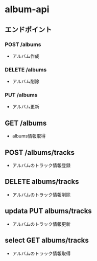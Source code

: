 # album-api


## エンドポイント

### POST /albums

- アルバム作成

### DELETE /albums

- アルバム削除

### PUT /albums

- アルバム更新

## GET /albums

- albums情報取得

## POST /albums/tracks

- アルバムのトラック情報登録

## DELETE albums/tracks

- アルバムのトラック情報削除

## updata PUT albums/tracks

- アルバムのトラック情報更新

## select GET albums/tracks

- アルバムのトラック情報取得
